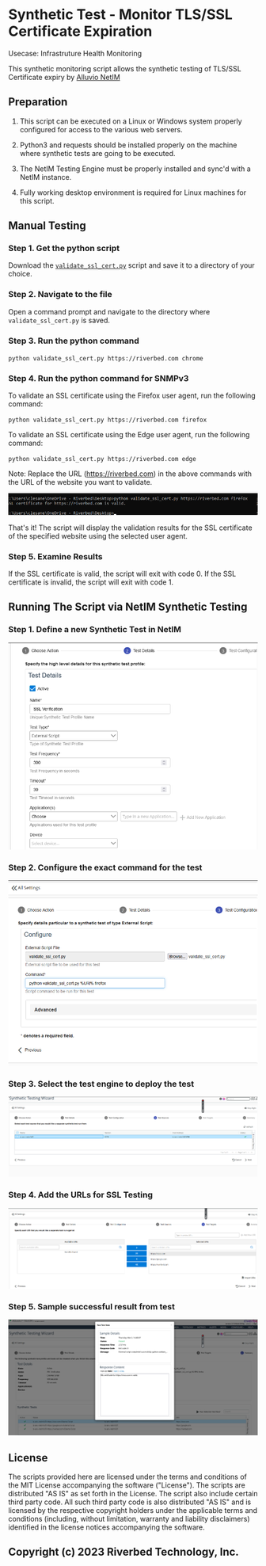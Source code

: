 # Synthetic Test - Monitor TLS/SSL Certificate Expiration

Usecase: Infrastruture Health Monitoring

This synthetic monitoring script allows the synthetic testing of TLS/SSL Certificate expiry by [Alluvio NetIM](https://www.riverbed.com/products/alluvio-netim)

## Preparation

1. This script can be executed on a Linux or Windows system properly configured for access to the various web servers.

2. Python3 and requests should be installed properly on the machine where synthetic tests are going to be executed.

3. The NetIM Testing Engine must be properly installed and sync'd with a NetIM instance.

4. Fully working desktop environment is required for Linux machines for this script.

## Manual Testing

### Step 1. Get the python script

Download the [`validate_ssl_cert.py`](./validate_ssl_cert.py) script and save it to a directory of your choice.

### Step 2. Navigate to the file

Open a command prompt and navigate to the directory where `validate_ssl_cert.py` is saved.

### Step 3. Run the python command

`python validate_ssl_cert.py https://riverbed.com chrome`

### Step 4. Run the python command for SNMPv3

To validate an SSL certificate using the Firefox user agent, run the following command:

`python validate_ssl_cert.py https://riverbed.com firefox`

To validate an SSL certificate using the Edge user agent, run the following command:

`python validate_ssl_cert.py https://riverbed.com edge`

Note: Replace the URL (https://riverbed.com) in the above commands with the URL of the website you want to validate.

![Verfied SSL Certificate](./images/ssl-verified-output.png "Verfied SSL Certificate")

That's it! The script will display the validation results for the SSL certificate of the specified website using the selected user agent.

### Step 5. Examine Results

If the SSL certificate is valid, the script will exit with code 0. If the SSL certificate is invalid, the script will exit with code 1.

## Running The Script via NetIM Synthetic Testing

### Step 1. Define a new Synthetic Test in NetIM

![Define a new Synthetic Test in NetIM](./images/ssl-1.png "Define a new Synthetic Test in NetIM")

### Step 2. Configure the exact command for the test

![Configure the exact command for the test](./images/ssl-2.png "Configure the exact command for the test")

### Step 3. Select the test engine to deploy the test

![Select the test engine to deploy the test](./images/ssl-3.png "Select the test engine to deploy the test")

### Step 4. Add the URLs for SSL Testing

![Target URL](./images/ssl-4.png "Target URL")

### Step 5. Sample successful result from test

![Sample manual test outcome](./images/ssl-5.png "Sample manual test outcome")

## License

The scripts provided here are licensed under the terms and conditions of the MIT License accompanying the software ("License"). The scripts are distributed "AS IS" as set forth in the License. The script also include certain third party code. All such third party code is also distributed "AS IS" and is licensed by the respective copyright holders under the applicable terms and conditions (including, without limitation, warranty and liability disclaimers) identified in the license notices accompanying the software.

## Copyright (c) 2023 Riverbed Technology, Inc.

